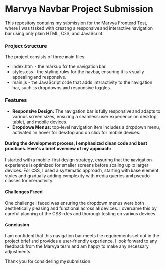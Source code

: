 <h1>Marvya Navbar Project Submission</h1>
<p>This repository contains my submission for the Marvya Frontend Test, where I was tasked with creating a responsive and interactive navigation bar using only plain HTML, CSS, and JavaScript.</p>

<h3>Project Structure</h3>
<p>The project consists of three main files:</p>

<ul>
<li>index.html - the markup for the navigation bar.</li>
<li>styles.css - the styling rules for the navbar, ensuring it is visually appealing and responsive.</li>
<li>main.js - the JavaScript code that adds interactivity to the navigation bar, such as dropdowns and responsive toggles.</li>
</ul>
<h3>Features</h3>
<ul>
<li><strong>Responsive Design:</strong> The navigation bar is fully responsive and adapts to various screen sizes, ensuring a seamless user experience on desktop, tablet, and mobile devices.</li>
<li><strong>Dropdown Menus:</strong> top-level navigation item includes a dropdown menu, activated on hover for desktop and on click for mobile devices.</li>
</ul>

<h4>During the development process, I emphasized clean code and best practices. Here's a brief overview of my approach:</h4>
<p>
I started with a mobile-first design strategy, ensuring that the navigation experience is optimized for smaller screens before scaling up to larger devices.
For CSS, I used a systematic approach, starting with base element styles and gradually adding complexity with media queries and pseudo-classes for interactivity.
</p>

<h4>Challenges Faced</h4>
<p>One challenge I faced was ensuring the dropdown menus were both aesthetically pleasing and functional across all devices. I overcame this by careful planning of the CSS rules and thorough testing on various devices.</p>

<h4>Conclusion</h4>
<p>I am confident that this navigation bar meets the requirements set out in the project brief and provides a user-friendly experience. I look forward to any feedback from the Marvya team and am happy to make any necessary adjustments.</p>

<p>Thank you for considering my submission.</p>
